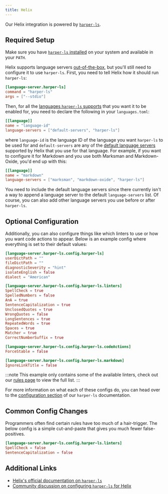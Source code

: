 ```yaml
---
title: Helix
---
```


Our Helix integration is powered by [`harper-ls`](./language-server).

## Required Setup

Make sure you have [`harper-ls` installed](./language-server#Installation) on your system and available in your `PATH`.

Helix supports language servers [out-of-the-box](https://docs.helix-editor.com/languages.html), but you'll still need to configure it to use `harper-ls`. First, you need to tell Helix how it should run `harper-ls`:

```toml title=languages.toml
[language-server.harper-ls]
command = "harper-ls"
args = ["--stdio"]
```

Then, for all the [languages `harper-ls` supports](./language-server#Supported-Languages) that you want it to be enabled for, you need to declare the following in your `languages.toml`:

```toml title=languages.toml
[[language]]
name = "language-id"
language-servers = ["default-servers", "harper-ls"]
```

where `language-id` is the language ID of the language you want `harper-ls` to be used for and `default-servers` are any of the [default language servers](https://docs.helix-editor.com/lang-support.html) supported by Helix that you use for that language. For example, if you want to configure it for Markdown and you use both Marksman and Markdown-Oxide, you'd end up with this:

```toml title=languages.toml
[[language]]
name = "markdown"
language-servers = ["marksman", "markdown-oxide", "harper-ls"]
```

You need to include the default language servers since there currently isn't a way to append a language server to the default `language-servers` list. Of course, you can also add other language servers you use before or after `harper-ls`.

## Optional Configuration

Additionally, you can also configure things like which linters to use or how you want code actions to appear. Below is an example config where everything is set to their default values:

```toml title=languages.toml
[language-server.harper-ls.config.harper-ls]
userDictPath = ""
fileDictPath = ""
diagnosticSeverity = "hint"
isolateEnglish = false
dialect = "American"

[language-server.harper-ls.config.harper-ls.linters]
SpellCheck = true
SpelledNumbers = false
AnA = true
SentenceCapitalization = true
UnclosedQuotes = true
WrongQuotes = false
LongSentences = true
RepeatedWords = true
Spaces = true
Matcher = true
CorrectNumberSuffix = true

[language-server.harper-ls.config.harper-ls.codeActions]
ForceStable = false

[language-server.harper-ls.config.harper-ls.markdown]
IgnoreLinkTitle = false
```

:::note
This example only contains some of the available linters, check out our [rules page](../rules) to view the full list.
:::

For more information on what each of these configs do, you can head over to the [configuration section](./language-server#Configuration) of our `harper-ls` documentation.

## Common Config Changes

Programmers often find certain rules have too much of a hair-trigger.
The below config is a simple cut-and-paste that gives you much fewer false-positives.

```toml title=languages.toml
[language-server.harper-ls.config.harper-ls.linters]
SpellCheck = false
SentenceCapitalization = false
```

## Additional Links

- [Helix's official documentation on `harper-ls`](https://github.com/helix-editor/helix/wiki/Language-Server-Configurations#harper-ls)
- [Community discussion on configuring `harper-ls` for Helix](https://github.com/Automattic/harper/discussions/135)
